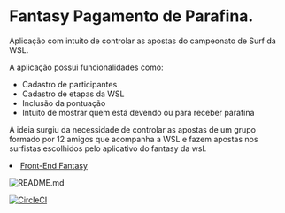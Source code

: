 # Fantasy Pagamento de Parafina.

Aplicação com intuito de controlar as apostas do campeonato de Surf da WSL.

A aplicação possui funcionalidades como:
<ul>
<li>Cadastro de participantes</li>
<li>Cadastro de etapas da WSL</li>
<li>Inclusão da pontuação</li>
<li>Intuito de mostrar quem está devendo ou para receber parafina</li>
</ul>

A ideia surgiu da necessidade de controlar as apostas de um grupo formado por 12 amigos que acompanha a WSL e fazem apostas 
nos surfistas escolhidos pelo aplicativo do fantasy da wsl. 

<li><a href="https://github.com/jorgemirandaneto/Fantasy">Front-End Fantasy</a>

![README.md](https://img.shields.io/packagist/l/doctrine/orm.svg)

[![CircleCI](https://circleci.com/gh/jorgemirandaneto/Fantasy-Service.svg?style=svg)](https://circleci.com/gh/jorgemirandaneto/Fantasy-Service)
